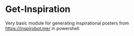 # Get-Inspiration
Very basic module for generating inspirational posters from https://inspirobot.me/ in powershell
